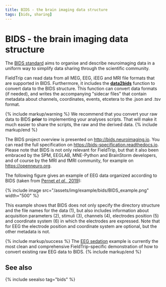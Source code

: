 ```yaml
---
title: BIDS - the brain imaging data structure
tags: [bids, sharing]
---
```


# BIDS - the brain imaging data structure

The [BIDS standard](https://bids.neuroimaging.io) aims to organise and describe neuroimaging data in a uniform way to simplify data sharing through the scientific community.

FieldTrip can read data from all MEG, EEG, iEEG and MRI file formats that are supported in BIDS. Furthermore, it includes the **[data2bids](https://github.com/fieldtrip/fieldtrip/blob/release/data2bids.m)** function to convert data to the BIDS structure. This function can convert data formats (if needed), and writes the accompanying "sidecar files" that contain metadata about channels, coordinates, events, etcetera to the .json and .tsv format.

{% include markup/warning %}
We recommend that you convert your raw data to BIDS **prior** to implementing your analyses scripts. That will make it much easier to share the scripts, the raw and the derived data.
{% include markup/end %}

The BIDS project overview is presented on <http://bids.neuroimaging.io>. You can read the full specification on <https://bids-specification.readthedocs.io>. Please note that BIDS is not only relevant for FieldTrip, but that it also been embraced by the SPM, EEGLAB, MNE-Python and BrainStorm developers, and of course by the MRI and fMRI community, for example on <https://openneuro.org>.

The following figure gives an example of EEG data organized according to BIDS (taken from [Pernet *et al.*, 2019](https://doi.org/10.1038/s41597-019-0104-8)):

{% include image src="/assets/img/example/bids/BIDS_example.png" width="500" %}

This example shows that BIDS does not only specify the directory structure and the file names for the data (1), but also includes information about acquisition parameters (2), stimuli (3), channels (4), electrodes position (5) and coordinate system (6) in which the electrodes are expressed. Note that for EEG the electrode position and coordinate system are optional, but the other metadata is not.

{% include markup/success %}
The [EEG sedation](/workshop/madrid2019/bids_sedation) example is currently the most clean and comprehensive FieldTrip-specific demonstration of how to convert existing raw EEG data to BIDS.
{% include markup/end %}

## See also

{% include seealso tag="bids" %}
